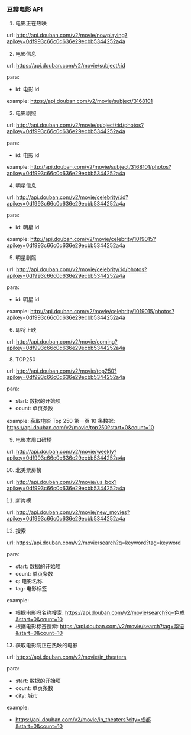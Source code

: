 ### 豆瓣电影 API

1. 电影正在热映

url: http://api.douban.com/v2/movie/nowplaying?apikey=0df993c66c0c636e29ecbb5344252a4a

2. 电影信息

url: https://api.douban.com/v2/movie/subject/:id

para:
* id: 电影 id

example: https://api.douban.com/v2/movie/subject/3168101

3. 电影剧照

url: http://api.douban.com/v2/movie/subject/:id/photos?apikey=0df993c66c0c636e29ecbb5344252a4a

para:
* id: 电影 id

example: http://api.douban.com/v2/movie/subject/3168101/photos?apikey=0df993c66c0c636e29ecbb5344252a4a

4. 明星信息

url: http://api.douban.com/v2/movie/celebrity/:id?apikey=0df993c66c0c636e29ecbb5344252a4a

para:
* id: 明星 id

example: http://api.douban.com/v2/movie/celebrity/1019015?apikey=0df993c66c0c636e29ecbb5344252a4a

5. 明星剧照

url: http://api.douban.com/v2/movie/celebrity/:id/photos?apikey=0df993c66c0c636e29ecbb5344252a4a

para:
* id: 明星 id

example: http://api.douban.com/v2/movie/celebrity/1019015/photos?apikey=0df993c66c0c636e29ecbb5344252a4a
             
6. 即将上映

url: http://api.douban.com/v2/movie/coming?apikey=0df993c66c0c636e29ecbb5344252a4a

8. TOP250

url: http://api.douban.com/v2/movie/top250?apikey=0df993c66c0c636e29ecbb5344252a4a

para:
* start: 数据的开始项
* count: 单页条数

example: 获取电影 Top 250 第一页 10 条数据: https://api.douban.com/v2/movie/top250?start=0&count=10

9. 电影本周口碑榜

url: http://api.douban.com/v2/movie/weekly?apikey=0df993c66c0c636e29ecbb5344252a4a

10. 北美票房榜

url: http://api.douban.com/v2/movie/us_box?apikey=0df993c66c0c636e29ecbb5344252a4a

11. 新片榜

url: http://api.douban.com/v2/movie/new_movies?apikey=0df993c66c0c636e29ecbb5344252a4a

12. 搜索

url: https://api.douban.com/v2/movie/search?q=keyword?tag=keyword

para:
* start: 数据的开始项
* count: 单页条数
* q: 电影名称
* tag: 电影标签

example: 
* 根据电影吗名称搜索: https://api.douban.com/v2/movie/search?q=色戒&start=0&count=10
* 根据电影标签搜索: https://api.douban.com/v2/movie/search?tag=华语&start=0&count=10

13. 获取电影院正在热映的电影

url: https://api.douban.com/v2/movie/in_theaters

para:
* start: 数据的开始项
* count: 单页条数
* city: 城市

example: 
* https://api.douban.com/v2/movie/in_theaters?city=成都&start=0&count=10
